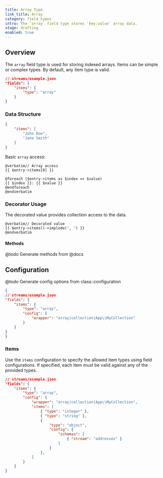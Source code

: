 ```yaml
---
title: Array Type
link_title: Array
category: field_types
intro: The `array` field type stores `key:value` array data.
stage: drafting
enabled: true
---
```


## Overview

The `array` field type is used for storing indexed arrays. Items can be simple or complex types. By default, any item type is valid.

```json
// streams/example.json
"fields": {
    "items": {
        "type": "array"
    }
}
```

### Data Structure

```json
{
    "items": [
        "John Doe",
        "Jane Smith"
    ]
}
```

Basic `array` access:

```blade
@verbatim// Array access
{{ $entry->items[0] }}

@foreach ($entry->items as $index => $value)
{{ $index }}: {{ $value }}
@endforeach
@endverbatim
```

### Decorator Usage

The decorated value provides collection access to the data.

```blade
@verbatim// Decorated value
{{ $entry->items()->implode(', ') }}
@endverbatim
```

#### Methods

@todo Generate methods from @docs



## Configuration

@todo Generate config options from class::configuration

```json
{
// streams/example.json
"fields": {
    "items": {
        "type": "array",
        "config": {
            "wrapper": "array|collection|App\\MyCollection"
        }
    }
}
}
```

### Items

Use the `items` configuration to specify the allowed item types using field configurations. If specified, each item must be valid against any of the provided types.

```json
// streams/example.json
"fields": {
    "items": {
        "type": "array",
        "config": {
            "wrapper": "array|collection|App\\MyCollection",
            "items": [
                { "type": "integer" },
                { "type": "string" },
                {
                    "type": "object",
                    "config": {
                        "schemas": [
                            { "stream": "addresses" }
                        ]
                    }
                },
            ]
        }
    }
}
```
